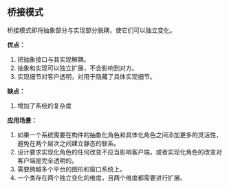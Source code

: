 ##  桥接模式

桥接模式即将抽象部分与实现部分脱耦，使它们可以独立变化。

**优点：**

1.  把抽象接口与其实现解耦。
2.  抽象和实现可以独立扩展，不会影响到对方。
3.  实现细节对客户透明，对用于隐藏了具体实现细节。

**缺点：**

1.  增加了系统的复杂度

**应用场景：**

1.  如果一个系统需要在构件的抽象化角色和具体化角色之间添加更多的灵活性，避免在两个层次之间建立静态的联系。
2.  设计要求实现化角色的任何改变不应当影响客户端，或者实现化角色的改变对客户端是完全透明的。
3.  需要跨越多个平台的图形和窗口系统上。
4.  一个类存在两个独立变化的维度，且两个维度都需要进行扩展。